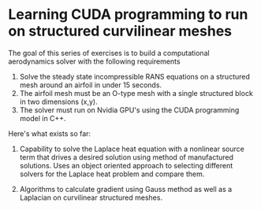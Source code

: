 # Learning CUDA programming to run on structured curvilinear meshes


The goal of this series of exercises is to build a computational aerodynamics solver with the following requirements

1. Solve the steady state incompressible RANS equations on a structured mesh around an airfoil in under 15 seconds. 
2. The airfoil mesh must be an O-type mesh with a single structured block in two dimensions (x,y).
3. The solver must run on Nvidia GPU's using the CUDA programming model in C++.


Here's what exists so far:

1. Capability to solve the Laplace heat equation with a nonlinear source term that drives a desired solution using method of manufactured solutions. Uses an object oriented approach to selecting different solvers for the Laplace heat problem and compare them.

2. Algorithms to calculate gradient using Gauss method as well as a Laplacian on curvilinear structured meshes.